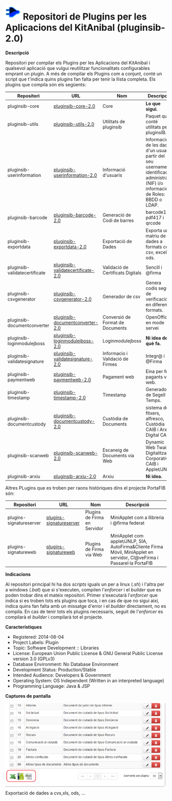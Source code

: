 

# ![Logo](https://github.com/GovernIB/maven/raw/binaris/pluginsib/projectinfo_Attachments/icon.jpg) Repositori de Plugins per les Aplicacions del KitAnibal  (pluginsib-2.0)

**Descripció**

Repositori per compilar els Plugins per les Aplicacions del KitAnibal i qualsevol aplicació que vulgui reutilitzar funcionalitats configurables emprant un plugin. A més de compilar els Plugins com a conjunt, conté un script que t'indica quins plugins fan falta per tenir la llista completa. Els plugins que compila són els següents:

Repositori | URL | Nom | Descripció
------------ | ------------- | ------------- | -------------
pluginsib-core | [pluginsib-core-2.0](https://github.com/GovernIB/pluginsib-core/tree/pluginsib-core-2.0) | Core | **Lo que sigui.** 
pluginsib-utils | [pluginsib-utils-2.0](https://github.com/GovernIB/pluginsib-utils/tree/pluginsib-utils-2.0) | Utilitats de pluginsib | Paquet que conté utilitats pels pluginsIB.
pluginsib-userinformation | [pluginsib-userinformation-2.0](https://github.com/GovernIB/pluginsib-userinformation/tree/pluginsib-userinformation-2.0) | Informació d'usuaris | Informació de les dades d'un usuari a partir del seu username o identificador administratiu (NIF) i/o informació de Roles: BBDD o LDAP.
pluginsib-barcode | [pluginsib-barcode-2.0](https://github.com/GovernIB/pluginsib-barcode/tree/pluginsib-barcode-2.0) |  Generació de Codi de barres | barcode128, pdf417 i qrcode
pluginsib-exportdata | [pluginsib-exportdata-2.0](https://github.com/GovernIB/pluginsib-exportdata/tree/pluginsib-exportdata-2.0) | Exportació de Dades | Exporta una matriu de dades a formats com csv, excel o ods.
pluginsib-validatecertificate | [pluginsib-validatecertificate-2.0](https://github.com/GovernIB/pluginsib-validatecertificate/tree/pluginsib-validatecertificate-2.0) | Validació de Certificats Digitals | Sencill i @firma
pluginsib-csvgenerator | [pluginsib-csvgenerator-2.0](https://github.com/GovernIB/pluginsib-csvgenerator/tree/pluginsib-csvgenerator-2.0) | Generador de csv | Genera codis segurs de verificació en diferents formats.
pluginsib-documentconverter | [pluginsib-documentconverter-2.0](https://github.com/GovernIB/pluginsib-documentconverter/tree/pluginsib-documentconverter-2.0) | Conversió de Format de Documents | OpenOffice en mode servei
pluginsib-loginmodulejboss | [pluginsib-loginmodulejboss-2.0](https://github.com/GovernIB/pluginsib-loginmodulejboss/tree/pluginsib-loginmodulejboss-2.0) | Loginmodulejboss | **Ni idea de què fa.**
pluginsib-validatesignature | [pluginsib-validatesignature-2.0](https://github.com/GovernIB/pluginsib-validatesignature/tree/pluginsib-validatesignature-2.0) |  Informacio i Validació de Firmes | Integr@ i @Firma
pluginsib-paymentweb | [pluginsib-paymentweb-2.0](https://github.com/GovernIB/pluginsib-paymentweb/tree/pluginsib-paymentweb-2.0) | Pagament web | Eina per fer pagants vía web.
pluginsib-timestamp | [pluginsib-timestamp-2.0](https://github.com/GovernIB/pluginsib-timestamp/tree/pluginsib-timestamp-2.0) | Timestamp | Generadors de Segell de Temps.
pluginsib-documentcustody | [pluginsib-documentcustody-2.0](https://github.com/GovernIB/pluginsib-documentcustody/tree/pluginsib-documentcustody-2.0) | Custòdia de Documents | sistema de fitxers, alfresco, Custòdia CAIB i Arxiu Digital CAIB.
pluginsib-scanweb | [pluginsib-scanweb-2.0](https://github.com/GovernIB/pluginsib-scanweb/tree/pluginsib-scanweb-2.0) | Escaneig de Documents via Web | Dynamic Web Twain, Digitalitzacio Corporativa CAIB i Applet/JNLP
pluginsib-arxiu | [pluginsib-arxiu-2.0](https://github.com/GovernIB/pluginsib-arxiu/tree/pluginsib-arxiu-2.0) | Arxiu | **Ni idea.**

Altres PLugins que es troben per raons històriques dins el projecte PortaFIB són:

   Repositori | URL | Nom | Descripció
------------ | ------------- | ------------- | -------------
plugins-signatureserver | [plugins-signatureserver](https://github.com/GovernIB/portafib/tree/portafib-2.0/plugins-signatureserver) | Plugins de Firma en Servidor | MiniApplet com a llibreria i @firma federat
plugins-signatureweb | [plugins-signatureweb](https://github.com/GovernIB/portafib/tree/portafib-2.0/plugins-signatureweb) | Plugins de Firma via Web | MiniApplet com applet/JNLP, SIA, AutoFirma&Cliente Firma Móvil, MiniApplet en servidor, Cl@veFirma i Passarel·la PortaFIB



**Indicacions**

Al repositori principal hi ha dos _scripts_ iguals un per a linux (_.sh_) i l'altra per a windows (_.bat_) que si s'executen, compilen l'_enforcer_ i el _builder_ que es poden trobar dins el mateix repositori. Primer s'executarà l'_enforcer_ que indica si es troben tots els plugins que toca, i en cas de que no sigui així, indica quins fan falta amb un missatge d'error i el _builder_ directament, no es compila. 
En cas de tenir tots els plugins necessaris, seguit de l'_enforcer_ es compilarà el _builder_ i compilarà tot el projecte. 


**Característiques**

* Registered: 2014-08-04
* Project Labels: Plugin 
* Topic: Software Development :: Libraries
* License:  European Union Public License &  GNU General Public License version 3.0 (GPLv3)
* Database Environment: No Database Environment
* Development Status: Production/Stable
* Intended Audience: Developers & Government
* Operating System: OS Independent (Written in an interpreted language)
* Programming Language: Java & JSP


**Captures de pantalla**

![Exportació de dades a cvs,xls, ods, ...](https://github.com/GovernIB/maven/raw/binaris/pluginsib/projectinfo_Attachments/screenshots/exportdata1.png)
<br/>Exportació de dades a cvs,xls, ods, ...
 



